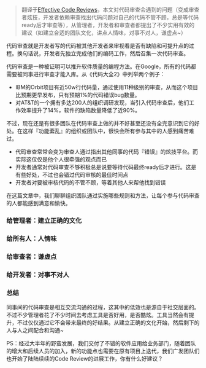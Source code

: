 > 翻译于[Effective Code Reviews](http://codeahoy.com/2016/04/03/effective-code-reviews/)，本文对代码审查会遇到的问题（变成审查者炫技，开发者依赖审查找出代码问题对自己的代码不管不顾，总是等代码ready后才审查等），从管理者，开发者和审查者都提出了不少实用有效的建议（如建立合适的团队文化，讲点人情味，对事不对人，谦虚点~）

代码审查就是开发者写的代码被其他开发者来审视看是否有缺陷和可提升点的过程。换句话说，开发者先独立完成他们的编码工作，然后召集一次代码审查。

代码审查是一种被证明可以推升软件质量的编程方法。在Google，所有的代码都需要被同事进行审查才能入库。从《代码大全2》中列举两个例子：

- IBM的Orbit项目有近50w行代码量，通过使用11种级别的审查，从而这个项目比预期更早发布，只有预期1%的代码错误bug数量。
- 对AT&T的一个拥有多达200人的组织调研发现，当引入代码审查后，他们工作效率提升了14%，软件的缺陷数量降低了近90%。

不过，现在还是有很多团队在代码审查上做的并不好甚至还没有全完意识到它的好处。在这样『功能紊乱』的组织或团队中，很快会所有参与其中的人感到痛苦难过。

- 代码审查常常会变为审查人通过指出其他同事的代码『错误』的炫技平台。而实际这仅仅是他个人很牵强的观点而已
- 开发者通常对代码审查不够积极总是说要等待代码最终ready后才进行。这是有些好处，不过也会错过代码审核的最佳时间点
- 开发者对要被审核代码的不管不顾，等着其他人来帮他找到错误

在这篇文章中，我们聊聊组织团队通过实施哪些规则和方法，让每个参与代码审查的人都能感到满意和愉快。

### 给管理者：建立正确的文化

### 给所有人：人情味

### 给审查者：谦虚点

### 给开发者：对事不对人

### 总结

同事间的代码审查是相互交流沟通的过程，这其中的低效也是源自于社交层面的。不过不少管理者花了不少时间去考虑工具是否好用，是否酷炫。工具当然会有提升，不过仅仅通过它不会带来最终的好结果。从建立正确的文化开始，然后剩下的人与人之间配合和沟通~


PS：经过大半年的野蛮发展，我们交付了不错的软件应用给业务部门，随着团队的增大和后续人员的加入，新的功能点也需要在原有项目上迭代，我们广发团队们也开始了陆陆续续的Code Review的进展工作，你有什么好建议？

